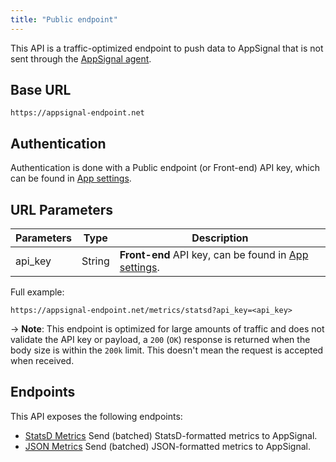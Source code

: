```yaml
---
title: "Public endpoint"
---
```


This API is a traffic-optimized endpoint to push data to AppSignal that is not sent through the [AppSignal agent](/appsignal/how-appsignal-operates.html#agent).

## Base URL

```
https://appsignal-endpoint.net
```

## Authentication

Authentication is done with a Public endpoint (or Front-end) API key, which can be found in [App settings](https://appsignal.com/redirect-to/app?to=info).

## URL Parameters

| Parameters | Type | Description |
| --- | ------ | --- |
| api_key | String | **Front-end** API key, can be found in [App settings](https://appsignal.com/redirect-to/app?to=info). |

Full example:

```
https://appsignal-endpoint.net/metrics/statsd?api_key=<api_key>
```

-> **Note**: This endpoint is optimized for large amounts of traffic and does not validate the API key or payload, a `200` (`OK`) response is returned when the body size is within the `200k` limit. This doesn't mean the request is accepted when received.

## Endpoints

This API exposes the following endpoints:

* [StatsD Metrics](/api/public-endpoint/statsd.html) Send (batched) StatsD-formatted metrics to AppSignal.
* [JSON Metrics](/api/public-endpoint/json-metrics.html) Send (batched) JSON-formatted metrics to AppSignal.
